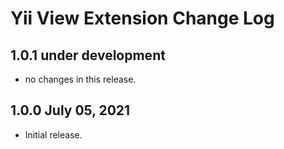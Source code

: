 # Yii View Extension Change Log


## 1.0.1 under development

- no changes in this release.

## 1.0.0 July 05, 2021

- Initial release.